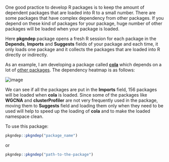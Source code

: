 One good practice to develop R packages is to keep the amount of dependent
packages that are loaded into R to a small number. There are some packages
that have complex dependency from other packages. If you depend on these kind
of packages for your package, huge number of other packages will be loaded
when your package is loaded.

Here **pkgndep** package opens a fresh R session for each package in the
**Depends**, **Imports** and **Suggests** fields of your package and each
time, it only loads one package and it collects the packages that are loaded
into R directly or indirectly.

As an example, I am developing a package called
[**cola**](https://jokergoo.github.com/cola) which depends on a lot of [other
packages](https://github.com/jokergoo/cola/blob/6d5f5a7737fd273c36ff50f35a60bf2b671ed84d/DESCRIPTION).
The dependency heatmap is as follows:

![image](https://user-images.githubusercontent.com/449218/57465887-cf8c4400-727f-11e9-96c2-f9eea72a2dad.png)

We can see if all the packages are put in the **Imports** field, 156 packages
will be loaded when **cola** is loaded. Since some of the packages like
**WGCNA** and **clusterProfiler** are not very frequently used in the package,
moving them to **Suggests** field and loading them only when they need to be
used will help to speed up the loading of **cola** and to make the loaded
namespace clean.


To use this package:

```r
pkgndep::pkgndep("package_name")
```

or

```r
pkgndep::pkgndep("path-to-the-package")
```
